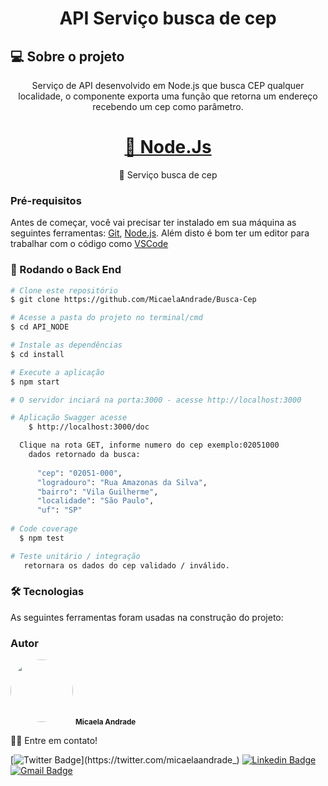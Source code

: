 <h1 align="center">API Serviço busca de cep</h1>
            
    
## 💻 Sobre o projeto
<p align="center">Serviço de API desenvolvido em Node.js que busca CEP qualquer localidade,
        o componente exporta uma função que retorna um endereço recebendo um cep como parâmetro.</p>
     
<h1 align="center">
    <a href="https://nodejs.org/en/">🔗 Node.Js</a>
</h1>
<p align="center">🚀 Serviço busca de cep</p>        


### Pré-requisitos

Antes de começar, você vai precisar ter instalado em sua máquina as seguintes ferramentas:
[Git](https://git-scm.com), [Node.js](https://nodejs.org/en/). 
Além disto é bom ter um editor para trabalhar com o código como [VSCode](https://code.visualstudio.com/)

### 🎲 Rodando o Back End

```bash
# Clone este repositório
$ git clone https://github.com/MicaelaAndrade/Busca-Cep

# Acesse a pasta do projeto no terminal/cmd
$ cd API_NODE

# Instale as dependências
$ cd install

# Execute a aplicação
$ npm start

# O servidor inciará na porta:3000 - acesse http://localhost:3000 

# Aplicação Swagger acesse 
    $ http://localhost:3000/doc

  Clique na rota GET, informe numero do cep exemplo:02051000
    dados retornado da busca: 
    
      "cep": "02051-000",
      "logradouro": "Rua Amazonas da Silva",
      "bairro": "Vila Guilherme",
      "localidade": "São Paulo",
      "uf": "SP"
    
# Code coverage
  $ npm test

# Teste unitário / integração 
   retornara os dados do cep validado / inválido. 

```
 ### 🛠 Tecnologias

As seguintes ferramentas foram usadas na construção do projeto:


### Autor

 <img style="border-radius: 50%;" src="https://user-images.githubusercontent.com/53954022/92161695-549d5400-ee07-11ea-9373-cc42e7ee53a5.png" width="100px;" alt=""/>
 <sub><b>Micaela Andrade</b></sub>

 👋🏽 Entre em contato!

[![Twitter Badge](https://img.shields.io/badge/-@micaelaandrade_-1ca0f1?style=flat-square&labelColor=1ca0f1&logo=twitter&logoColor=white&link=https://twitter.com/micaelaandrade_)](https://twitter.com/micaelaandrade_) [![Linkedin Badge](https://img.shields.io/badge/-Micaela-blue?style=flat-square&logo=Linkedin&logoColor=white&link=https://www.linkedin.com/in/micaela-andrade/)](https://www.linkedin.com/in/micaela-andrade/) 
[![Gmail Badge](https://img.shields.io/badge/-micaela17andrade@gmail.com-c14438?style=flat-square&logo=Gmail&logoColor=white&link=mailto:micaela17andrade@gmail.com)](mailto:micaela17andrade@gmail.com)

